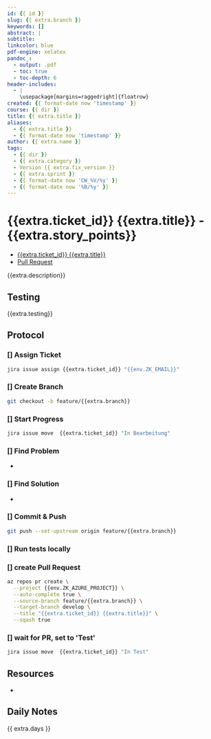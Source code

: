 ```yaml
---
id: {{ id }}
slug: {{ extra.branch }}
keywords: []
abstract: |
subtitle:
linkcolor: blue
pdf-engine: xelatex
pandoc_:
  - output: .pdf
  - toc: true
  - toc-depth: 6
header-includes:
  - |
    \usepackage[margins=raggedright]{floatrow}
created: {{ format-date now 'timestamp' }}
course: {{ dir }}
title: {{ extra.title }}
aliases:
  - {{ extra.title }}
  - {{ format-date now 'timestamp' }}
author: {{ extra.name }}
tags:
  - {{ dir }}
  - {{ extra.category }}
  - Version {{ extra.fix_version }}
  - {{ extra.sprint }}
  - {{ format-date now 'CW_%V/%y' }}
  - {{ format-date now '%B/%y' }}
---
```


# {{extra.ticket_id}} {{extra.title}} - {{extra.story_points}}

- [{{extra.ticket_id}} {{extra.title}}](https://{{env.ZK_JIRA_URL}}/browse/{{extra.ticket_id}})
- [Pull Request](https://{{env.ZK_AZURE_URL}}/{{env.ZK_AZURE_PROJECT}}/_git/{{env.ZK_AZURE_REPO}}/pullrequest/)

{{extra.description}}

## Testing

{{extra.testing}}

## Protocol

### [] Assign Ticket

```bash
jira issue assign {{extra.ticket_id}} "{{env.ZK_EMAIL}}"
```

### [] Create Branch

```bash
git checkout -b feature/{{extra.branch}}
```

### [] Start Progress

```bash
jira issue move  {{extra.ticket_id}} "In Bearbeitung"
```

### [] Find Problem

-

### [] Find Solution

-

### [] Commit & Push

```bash
git push --set-upstream origin feature/{{extra.branch}}
```

### [] Run tests locally

### [] create Pull Request

```bash
az repos pr create \
  --project {{env.ZK_AZURE_PROJECT}} \
  --auto-complete true \
  --source-branch feature/{{extra.branch}} \
  --target-branch develop \
  --title "{{extra.ticket_id}} {{extra.title}}" \
  --sqash true
```

### [] wait for PR, set to 'Test'

```bash
jira issue move  {{extra.ticket_id}} "In Test"
```

## Resources

-

## Daily Notes

{{ extra.days }}
